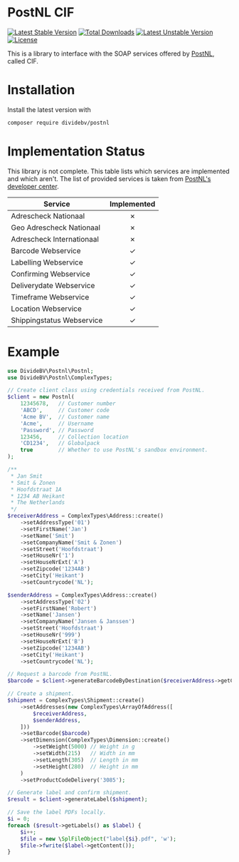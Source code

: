 # PostNL CIF

[![Latest Stable Version](https://poser.pugx.org/dividebv/postnl/v/stable)](https://packagist.org/packages/dividebv/postnl)
[![Total Downloads](https://poser.pugx.org/dividebv/postnl/downloads)](https://packagist.org/packages/dividebv/postnl)
[![Latest Unstable Version](https://poser.pugx.org/dividebv/postnl/v/unstable)](https://packagist.org/packages/dividebv/postnl)
[![License](https://poser.pugx.org/dividebv/postnl/license)](https://packagist.org/packages/dividebv/postnl)

This is a library to interface with the SOAP services offered by
[PostNL](http://postnl.nl/), called CIF.

# Installation

Install the latest version with

```bash
composer require dividebv/postnl
```

# Implementation Status

This library is not complete. This table lists which services are implemented
and which aren't. The list of provided services is taken from
[PostNL's developer center](https://developer.postnl.nl/).

| Service                   | Implemented |
|---------------------------|:-----------:|
| Adrescheck Nationaal      |      ✗      |
| Geo Adrescheck Nationaal  |      ✗      |
| Adrescheck Internationaal |      ✗      |
| Barcode Webservice        |      ✓      |
| Labelling Webservice      |      ✓      |
| Confirming Webservice     |      ✓      |
| Deliverydate Webservice   |      ✓      |
| Timeframe Webservice      |      ✓      |
| Location Webservice       |      ✓      |
| Shippingstatus Webservice |      ✓      |

# Example

```php
use DivideBV\Postnl\Postnl;
use DivideBV\Postnl\ComplexTypes;

// Create client class using credentials received from PostNL.
$client = new Postnl(
    12345678,   // Customer number
    'ABCD',     // Customer code
    'Acme BV',  // Customer name
    'Acme',     // Username
    'Password', // Password
    123456,     // Collection location
    'CD1234',   // Globalpack
    true        // Whether to use PostNL's sandbox environment.
);

/**
 * Jan Smit
 * Smit & Zonen
 * Hoofdstraat 1A
 * 1234 AB Heikant
 * The Netherlands
 */
$receiverAddress = ComplexTypes\Address::create()
    ->setAddressType('01')
    ->setFirstName('Jan')
    ->setName('Smit')
    ->setCompanyName('Smit & Zonen')
    ->setStreet('Hoofdstraat')
    ->setHouseNr('1')
    ->setHouseNrExt('A')
    ->setZipcode('1234AB')
    ->setCity('Heikant')
    ->setCountrycode('NL');

$senderAddress = ComplexTypes\Address::create()
    ->setAddressType('02')
    ->setFirstName('Robert')
    ->setName('Jansen')
    ->setCompanyName('Jansen & Janssen')
    ->setStreet('Hoofdstraat')
    ->setHouseNr('999')
    ->setHouseNrExt('B')
    ->setZipcode('1234AB')
    ->setCity('Heikant')
    ->setCountrycode('NL');

// Request a barcode from PostNL.
$barcode = $client->generateBarcodeByDestination($receiverAddress->getCountryCode());

// Create a shipment.
$shipment = ComplexTypes\Shipment::create()
    ->setAddresses(new ComplexTypes\ArrayOfAddress([
        $receiverAddress,
        $senderAddress,
    ]))
    ->setBarcode($barcode)
    ->setDimension(ComplexTypes\Dimension::create()
        ->setWeight(5000) // Weight in g
        ->setWidth(215)   // Width in mm
        ->setLength(305)  // Length in mm
        ->setHeight(280)  // Height in mm
    )
    ->setProductCodeDelivery('3085');

// Generate label and confirm shipment.
$result = $client->generateLabel($shipment);

// Save the label PDFs locally.
$i = 0;
foreach ($result->getLabels() as $label) {
    $i++;
    $file = new \SplFileObject("label{$i}.pdf", 'w');
    $file->fwrite($label->getContent());
}

```
